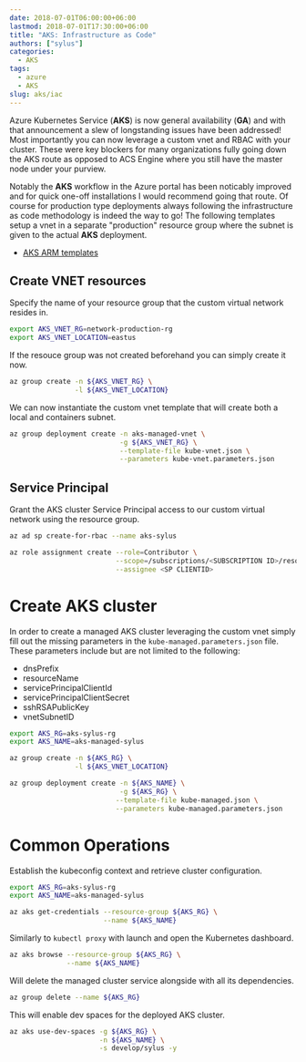 ```yaml
---
date: 2018-07-01T06:00:00+06:00
lastmod: 2018-07-01T17:30:00+06:00
title: "AKS: Infrastructure as Code"
authors: ["sylus"]
categories:
  - AKS
tags:
  - azure
  - AKS
slug: aks/iac
---
```


Azure Kubernetes Service (**AKS**) is now general availability (**GA**) and with that announcement a slew of longstanding issues have been addressed! Most importantly you can now leverage a custom vnet and RBAC with your cluster. These were key blockers for many organizations fully going down the AKS route as opposed to ACS Engine where you still have the master node under your purview.

Notably the **AKS** workflow in the Azure portal has been noticably improved and for quick one-off installations I would recommend going that route. Of course for production type deployments always following the infrastructure as code methodology is indeed the way to go! The following templates setup a vnet in a separate "production" resource group where the subnet is given to the actual **AKS** deployment.

* [AKS ARM templates][aks-arm]

## Create VNET resources

Specify the name of your resource group that the custom virtual network resides in.

```sh
export AKS_VNET_RG=network-production-rg
export AKS_VNET_LOCATION=eastus
```

If the resouce group was not created beforehand you can simply create it now.

```sh
az group create -n ${AKS_VNET_RG} \
                -l ${AKS_VNET_LOCATION}
```

We can now instantiate the custom vnet template that will create both a local and containers subnet.

```sh
az group deployment create -n aks-managed-vnet \
                           -g ${AKS_VNET_RG} \
                           --template-file kube-vnet.json \
                           --parameters kube-vnet.parameters.json
```

## Service Principal

Grant the AKS cluster Service Principal access to our custom virtual network using the resource group.

```sh
az ad sp create-for-rbac --name aks-sylus
```

```sh
az role assignment create --role=Contributor \
                          --scope=/subscriptions/<SUBSCRIPTION ID>/resourceGroups/${AKS_VNET_RG} \
                          --assignee <SP CLIENTID>
```

# Create AKS cluster

In order to create a managed AKS cluster leveraging the custom vnet simply fill out the missing parameters in the `kube-managed.parameters.json` file. These parameters include but are not limited to the following:

* dnsPrefix
* resourceName
* servicePrincipalClientId
* servicePrincipalClientSecret
* sshRSAPublicKey
* vnetSubnetID

```sh
export AKS_RG=aks-sylus-rg
export AKS_NAME=aks-managed-sylus
```

```sh
az group create -n ${AKS_RG} \
                -l ${AKS_VNET_LOCATION}
```

```sh
az group deployment create -n ${AKS_NAME} \
                           -g ${AKS_RG} \
                          --template-file kube-managed.json \
                          --parameters kube-managed.parameters.json
```

# Common Operations

Establish the kubeconfig context and retrieve cluster configuration.

```sh
export AKS_RG=aks-sylus-rg
export AKS_NAME=aks-managed-sylus
```

```sh
az aks get-credentials --resource-group ${AKS_RG} \
                       --name ${AKS_NAME}
```

Similarly to `kubectl proxy` with launch and open the Kubernetes dashboard.

```sh
az aks browse --resource-group ${AKS_RG} \
              --name ${AKS_NAME}
```

Will delete the managed cluster service alongside with all its dependencies.

```sh
az group delete --name ${AKS_RG}
```

This will enable dev spaces for the deployed AKS cluster.

```sh
az aks use-dev-spaces -g ${AKS_RG} \
                      -n ${AKS_NAME} \
                      -s develop/sylus -y
```

<!-- Links Referenced -->

[aks-arm]:       https://github.com/govcloud/aks-iac
